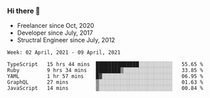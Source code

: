 ### Hi there 👋

- Freelancer since Oct, 2020
- Developer since July, 2017
- Structral Engineer since July, 2012

<!--START_SECTION:waka-->
```text
Week: 02 April, 2021 - 09 April, 2021

TypeScript   15 hrs 44 mins  ██████████████░░░░░░░░░░░   55.65 % 
Ruby         9 hrs 34 mins   ████████▒░░░░░░░░░░░░░░░░   33.85 % 
YAML         1 hr 57 mins    █▓░░░░░░░░░░░░░░░░░░░░░░░   06.95 % 
GraphQL      27 mins         ▒░░░░░░░░░░░░░░░░░░░░░░░░   01.63 % 
JavaScript   14 mins         ▒░░░░░░░░░░░░░░░░░░░░░░░░   00.84 % 
```
<!--END_SECTION:waka-->
